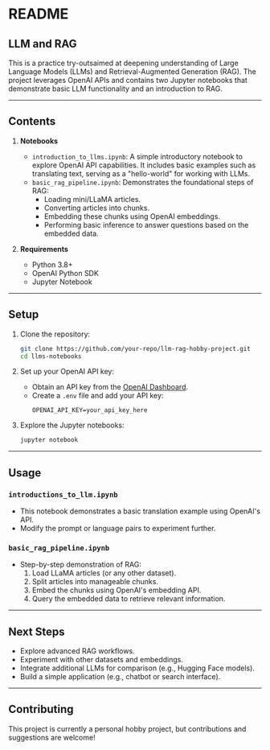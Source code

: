 # README

## LLM and RAG 

This is a practice try-outsaimed at deepening understanding of Large Language Models (LLMs) and Retrieval-Augmented Generation (RAG). The project leverages OpenAI APIs and contains two Jupyter notebooks that demonstrate basic LLM functionality and an introduction to RAG.

---

## Contents

1. **Notebooks**
   - `introduction_to_llms.ipynb`: A simple introductory notebook to explore OpenAI API capabilities. It includes basic examples such as translating text, serving as a "hello-world" for working with LLMs.
   - `basic_rag_pipeline.ipynb`: Demonstrates the foundational steps of RAG:
     - Loading mini/LLaMA articles.
     - Converting articles into chunks.
     - Embedding these chunks using OpenAI embeddings.
     - Performing basic inference to answer questions based on the embedded data.

2. **Requirements**
   - Python 3.8+
   - OpenAI Python SDK
   - Jupyter Notebook

---

## Setup

1. Clone the repository:
   ```bash
   git clone https://github.com/your-repo/llm-rag-hobby-project.git
   cd llms-notebooks
   ```


2. Set up your OpenAI API key:
   - Obtain an API key from the [OpenAI Dashboard](https://platform.openai.com/).
   - Create a `.env` file and add your API key:
     ```env
     OPENAI_API_KEY=your_api_key_here
     ```

3. Explore the Jupyter notebooks:
   ```bash
   jupyter notebook
   ```

---

## Usage

### `introductions_to_llm.ipynb`
- This notebook demonstrates a basic translation example using OpenAI's API.
- Modify the prompt or language pairs to experiment further.

### `basic_rag_pipeline.ipynb`
- Step-by-step demonstration of RAG:
  1. Load LLaMA articles (or any other dataset).
  2. Split articles into manageable chunks.
  3. Embed the chunks using OpenAI's embedding API.
  4. Query the embedded data to retrieve relevant information.

---

## Next Steps

- Explore advanced RAG workflows.
- Experiment with other datasets and embeddings.
- Integrate additional LLMs for comparison (e.g., Hugging Face models).
- Build a simple application (e.g., chatbot or search interface).

---

## Contributing

This project is currently a personal hobby project, but contributions and suggestions are welcome!
